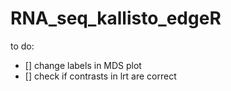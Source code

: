 # RNA_seq_kallisto_edgeR

to do: 
- [] change labels in MDS plot 
- [] check if contrasts in lrt are correct
